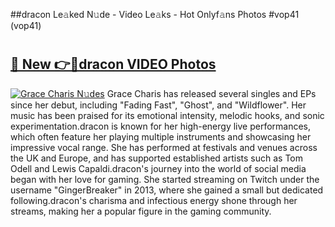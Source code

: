 ##dracon Le𝚊ked N𝚞de - Video Le𝚊ks - Hot Onlyf𝚊ns Photos #vop41 (vop41)

# <h2><a href="https://mediaupload.pro?title=dracon&ref=9FEB">🔗 New 👉🔴dracon VIDEO Photos</a></h2>

[![Grace Charis N𝚞des](https://i.imgur.com/rIISA9y.gif)](https://mediaupload.pro?title=dracon&ref=9FEB)
Grace Charis has released several singles and EPs since her debut, including "Fading Fast", "Ghost", and "Wildflower". Her music has been praised for its emotional intensity, melodic hooks, and sonic experimentation.dracon is known for her high-energy live performances, which often feature her playing multiple instruments and showcasing her impressive vocal range. She has performed at festivals and venues across the UK and Europe, and has supported established artists such as Tom Odell and Lewis Capaldi.dracon's journey into the world of social media began with her love for gaming. She started streaming on Twitch under the username "GingerBreaker" in 2013, where she gained a small but dedicated following.dracon's charisma and infectious energy shone through her streams, making her a popular figure in the gaming community.
